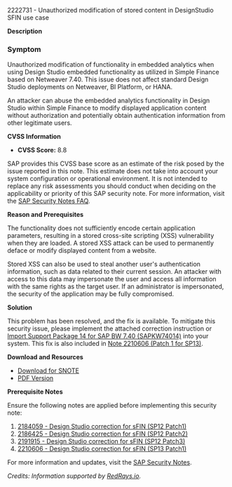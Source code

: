 2222731 - Unauthorized modification of stored content in DesignStudio SFIN use case

**Description**

### Symptom

Unauthorized modification of functionality in embedded analytics when using Design Studio embedded functionality as utilized in Simple Finance based on Netweaver 7.40. This issue does not affect standard Design Studio deployments on Netweaver, BI Platform, or HANA.

An attacker can abuse the embedded analytics functionality in Design Studio within Simple Finance to modify displayed application content without authorization and potentially obtain authentication information from other legitimate users.

**CVSS Information**

- **CVSS Score:** 8.8

SAP provides this CVSS base score as an estimate of the risk posed by the issue reported in this note. This estimate does not take into account your system configuration or operational environment. It is not intended to replace any risk assessments you should conduct when deciding on the applicability or priority of this SAP security note. For more information, visit the [SAP Security Notes FAQ](https://support.sap.com/securitynotes).

**Reason and Prerequisites**

The functionality does not sufficiently encode certain application parameters, resulting in a stored cross-site scripting (XSS) vulnerability when they are loaded. A stored XSS attack can be used to permanently deface or modify displayed content from a website.

Stored XSS can also be used to steal another user's authentication information, such as data related to their current session. An attacker with access to this data may impersonate the user and access all information with the same rights as the target user. If an administrator is impersonated, the security of the application may be fully compromised.

**Solution**

This problem has been resolved, and the fix is available. To mitigate this security issue, please implement the attached correction instruction or [Import Support Package 14 for SAP BW 7.40 (SAPKW74014)](https://me.sap.com/corrins/0002222731/30) into your system. This fix is also included in [Note 2210606 (Patch 1 for SP13)](https://me.sap.com/notes/2210606).

**Download and Resources**

- [Download for SNOTE](https://notesdownloads.sap.com/note/0040000013146482017)
- [PDF Version](https://userapps.support.sap.com/sap/support/sfm/notes/print/0002222731?language=en-US&token=FE51F75AB589894A376D903F0EDB624B)

**Prerequisite Notes**

Ensure the following notes are applied before implementing this security note:

1. [2184059 - Design Studio correction for sFIN (SP12 Patch1)](https://me.sap.com/notes/2184059)
2. [2186425 - Design Studio correction for sFIN (SP12 Patch2)](https://me.sap.com/notes/2186425)
3. [2191915 - Design Studio correction for sFIN (SP12 Patch3)](https://me.sap.com/notes/2191915)
4. [2210606 - Design Studio correction for sFIN (SP13 Patch1)](https://me.sap.com/notes/2210606)

For more information and updates, visit the [SAP Security Notes](https://me.sap.com/securitynotes).

*Credits: Information supported by [RedRays.io](https://redrays.io).*